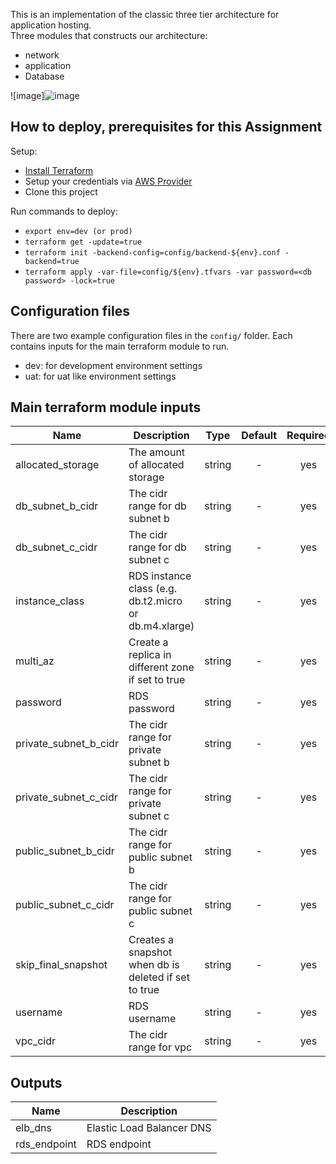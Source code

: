 This is an implementation of the classic three tier architecture for application hosting.  <br />
Three modules that constructs our architecture:
* network
* application
* Database

![image]![image](https://user-images.githubusercontent.com/43720925/124229196-265ed280-db05-11eb-8a32-2c7e8bb4d583.png)

## How to deploy, prerequisites for this Assignment

Setup:
* [Install Terraform](https://www.terraform.io/intro/getting-started/install.html)
* Setup your credentials via [AWS Provider](https://www.terraform.io/docs/providers/aws/index.html#access_key)
* Clone this project

Run commands to deploy:
* ```export env=dev (or prod)```
* ```terraform get -update=true```
* ```terraform init -backend-config=config/backend-${env}.conf -backend=true```
* ```terraform apply -var-file=config/${env}.tfvars -var password=<db password> -lock=true```

## Configuration files
There are two example configuration files in the ```config/``` folder.  Each contains inputs for the main terraform module to run.
 * dev: for development environment settings
 * uat: for uat like environment settings

## Main terraform module inputs

| Name                  | Description                                           | Type   | Default | Required |
| ------                | -------------                                         | :----: | :-----: | :-----:  |
| allocated_storage     | The amount of allocated storage                       | string | -       | yes      |
| db_subnet_b_cidr      | The cidr range for db subnet b                        | string | -       | yes      |
| db_subnet_c_cidr      | The cidr range for db subnet c                        | string | -       | yes      |
| instance_class        | RDS instance class (e.g. db.t2.micro or db.m4.xlarge) | string | -       | yes      |
| multi_az              | Create a replica in different zone if set to true     | string | -       | yes      |
| password              | RDS password                                          | string | -       | yes      |
| private_subnet_b_cidr | The cidr range for private subnet b                   | string | -       | yes      |
| private_subnet_c_cidr | The cidr range for private subnet c                   | string | -       | yes      |
| public_subnet_b_cidr  | The cidr range for public subnet b                    | string | -       | yes      |
| public_subnet_c_cidr  | The cidr range for public subnet c                    | string | -       | yes      |
| skip_final_snapshot   | Creates a snapshot when db is deleted if set to true  | string | -       | yes      |
| username              | RDS username                                          | string | -       | yes      |
| vpc_cidr              | The cidr range for vpc                                | string | -       | yes      |

## Outputs

| Name         | Description               |
| ------       | -------------             |
| elb_dns      | Elastic Load Balancer DNS |
| rds_endpoint | RDS endpoint              |
